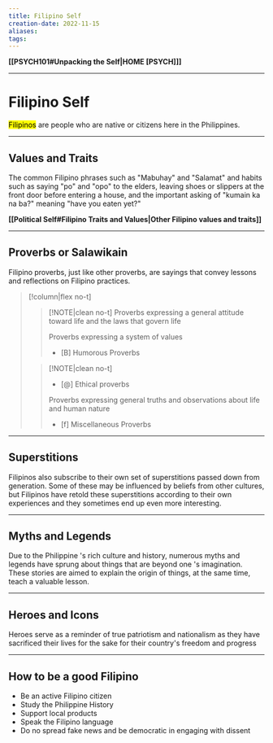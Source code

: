 ```yaml
---
title: Filipino Self
creation-date: 2022-11-15
aliases:
tags:
---
```

**[[PSYCH101#Unpacking the Self|HOME [PSYCH]]]**

---
# Filipino Self
<mark class="hltr-blue">Filipinos</mark> are people who are native or citizens here in the Philippines.

---
## Values and Traits
The common Filipino phrases such as "Mabuhay" and "Salamat" and habits such as saying "po" and "opo" to the elders, leaving shoes or slippers at the front door before entering a house, and the important asking of "kumain ka na ba?" meaning "have you eaten yet?"

**[[Political Self#Filipino Traits and Values|Other Filipino values and traits]]**

---
## Proverbs or Salawikain
Filipino proverbs, just like other proverbs, are sayings that convey lessons and reflections on Filipino practices.
>[!column|flex no-t]
>>[!NOTE|clean no-t]
>> Proverbs expressing a general attitude toward life and the laws that govern life
>>
>> Proverbs expressing a system of values
>> 
>>- [B]  Humorous Proverbs
>
>>[!NOTE|clean no-t]
>>- [@]  Ethical proverbs
>> 
>> Proverbs expressing general truths and observations about life and human nature
>> 
>>- [f]  Miscellaneous Proverbs

---
## Superstitions
Filipinos also subscribe to their own set of superstitions passed down from generation. Some of these may be influenced by beliefs from other cultures, but Filipinos have retold these superstitions according to their own experiences and they sometimes end up even more interesting.

---
## Myths and Legends
Due to the Philippine 's rich culture and history, numerous myths and legends have sprung about things that are beyond one 's imagination. These stories are aimed to explain the origin of things, at the same time, teach a valuable lesson.

---
## Heroes and Icons
Heroes serve as a reminder of true patriotism and nationalism as they have sacrificed their lives for the sake for their country's freedom and progress

---
## How to be a good Filipino
- Be an active Filipino citizen
- Study the Philippine History
- Support local products
- Speak the Filipino language
- Do no spread fake news and be democratic in engaging with dissent